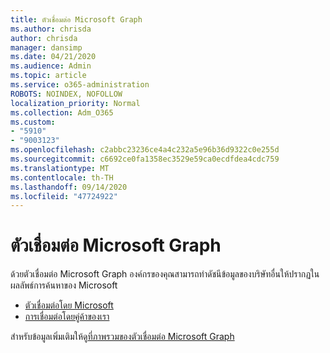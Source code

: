 ```yaml
---
title: ตัวเชื่อมต่อ Microsoft Graph
ms.author: chrisda
author: chrisda
manager: dansimp
ms.date: 04/21/2020
ms.audience: Admin
ms.topic: article
ms.service: o365-administration
ROBOTS: NOINDEX, NOFOLLOW
localization_priority: Normal
ms.collection: Adm_O365
ms.custom:
- "5910"
- "9003123"
ms.openlocfilehash: c2abbc23236ce4a4c232a5e96b36d9322c0e255d
ms.sourcegitcommit: c6692ce0fa1358ec3529e59ca0ecdfdea4cdc759
ms.translationtype: MT
ms.contentlocale: th-TH
ms.lasthandoff: 09/14/2020
ms.locfileid: "47724922"
---
```

# <a name="microsoft-graph-connectors"></a>ตัวเชื่อมต่อ Microsoft Graph

ด้วยตัวเชื่อมต่อ Microsoft Graph องค์กรของคุณสามารถทำดัชนีข้อมูลของบริษัทอื่นให้ปรากฏในผลลัพธ์การค้นหาของ Microsoft

- [ตัวเชื่อมต่อโดย Microsoft](https://docs.microsoft.com/microsoftsearch/connectors-gallery#Microsoft)
- [การเชื่อมต่อโดยคู่ค้าของเรา](https://docs.microsoft.com/microsoftsearch/connectors-gallery#Partners)

สำหรับข้อมูลเพิ่มเติมให้ดู[ที่ภาพรวมของตัวเชื่อมต่อ Microsoft Graph](https://docs.microsoft.com/microsoftsearch/connectors-overview)
